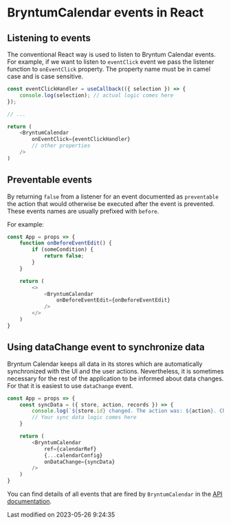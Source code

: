 # BryntumCalendar events in React

## Listening to events

The conventional React way is used to listen to Bryntum Calendar events. For example, if we want to listen
to `eventClick` event we pass the listener function to `onEventClick` property. The property name must be in camel 
case and is case sensitive.

```javascript
const eventClickHandler = useCallback(({ selection }) => {
    console.log(selection); // actual logic comes here
});

// ...

return (
    <BryntumCalendar
        onEventClick={eventClickHandler}
        // other properties
    />
)
```

## Preventable events

By returning `false` from a listener for an event documented as `preventable` the action that would otherwise be
executed after the event is prevented. These events names are usually prefixed with `before`.

For example:

```javascript
const App = props => {
    function onBeforeEventEdit() {
        if (someCondition) {
            return false;
        }
    }

    return (
        <>
            <BryntumCalendar
                onBeforeEventEdit={onBeforeEventEdit}
            />
        </>
    )
}
```

## Using dataChange event to synchronize data

Bryntum Calendar keeps all data in its stores which are automatically synchronized with the UI and the user actions.
Nevertheless, it is sometimes necessary for the rest of the application to be informed about data changes. For that
it is easiest to use `dataChange` event.

```javascript
const App = props => {
    const syncData = ({ store, action, records }) => {
        console.log(`${store.id} changed. The action was: ${action}. Changed records: `, records);
        // Your sync data logic comes here
    }

    return (
        <BryntumCalendar
            ref={calendarRef}
            {...calendarConfig}
            onDataChange={syncData}
        />
    )
}
```

You can find details of all events that are fired by `BryntumCalendar` in
the [API documentation](https://bryntum.com/products/calendar/docs/api/Calendar/view/Calendar#events).


<p class="last-modified">Last modified on 2023-05-26 9:24:35</p>